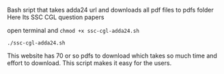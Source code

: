 Bash sript that takes adda24 url and downloads all pdf files to pdfs folder
Here Its SSC CGL question papers


open terminal and 
`chmod +x ssc-cgl-adda24.sh`

`./ssc-cgl-adda24.sh`

This website has 70 or so pdfs to download which takes so much time and effort to download. This script makes it easy for the users.
